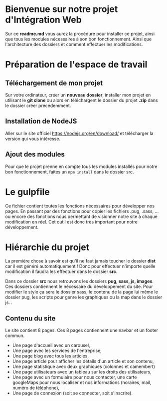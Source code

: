 # Bienvenue sur notre projet d'Intégration Web
Sur ce **readme.md** vous aurez la procédure pour installer ce projet, ainsi que tous les modules nécessaires à son bon fonctionnement. Ainsi que l'architecture des dossiers et comment effectuer les modifications.


# Préparation de l'espace de travail
## Téléchargement de mon projet

Sur votre ordinateur, créer un **nouveau dossier**, installer mon projet en utilisant le **git clone** ou alors en téléchargent le dossier du projet **.zip** dans le dossier créer précédemment.  

## Installation de NodeJS

Aller sur le site officiel https://nodejs.org/en/download/ et télécharger la version qui vous intéresse.

## Ajout des modules

Pour que le projet prenne en compte tous les modules installés pour notre bon fonctionnement, faites un `npm install` dans le dossier src.
# Le gulpfile

Ce fichier contient toutes les fonctions nécessaires pour développer nos pages. En passant par des fonctions pour copier les fichiers .pug, .sass, ... ou encore des fonctions nous permettant de visionner notre site à chaque modification en réel. Cet outil est donc très important pour notre développement.
# Hiérarchie du projet
La première chose à savoir est qu'il ne faut jamais toucher le dossier **dist** car il est généré automatiquement !
Donc pour effectuer n'importe quelle modification il faudra les effectuer dans le dossier **src**. 

Dans ce dossier **src** nous retrouvons les dossiers **pug, sass, js, images**. Ces dossiers contiennent le nécessaire du développement du site. 
Pour modifier le style ça sera le dossier sass, le contenu de la page lui même le dossier pug, les scripts pour genre les graphiques ou la map dans le dossier js. .


## Contenu du site
Le site contient 8 pages. Ces 8 pages contiennent une navbar et un footer commun.

 - Une page d'accueil avec un carousel, 
 - Une page avec les services de l'entreprise,
 - Une page blog avec tous les articles,
 - Une page article pour afficher les détails d'un article et son contenu,
 - Une page statistique avec deux graphiques (colonnes et camembert)
 - Une page utilisateurs avec un tableau sur les droits des utilisateurs,
 - Une page avec un formulaire pour nous contacter, une carte googleMaps pour nous localiser et nos informations (horaires, mail, numéro de téléphone),
 - Une page de connexion (soit se connecter, soit s'inscrire).
